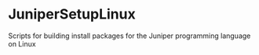 # JuniperSetupLinux
Scripts for building install packages for the Juniper programming language on Linux
